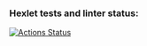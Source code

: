 ### Hexlet tests and linter status:
[![Actions Status](https://github.com/Kskroha/layout-designer-project-lvl1/workflows/hexlet-check/badge.svg)](https://github.com/Kskroha/layout-designer-project-lvl1/actions)